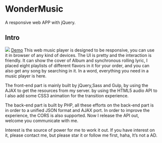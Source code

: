 # WonderMusic
A responsive web APP with jQuery.
## Intro
![](https://github.com/joyce-song/WonderMusic/blob/master/screenshot.jpg)
[Demo](http://www.joycesong.com/WonderMusic)
This web music player is designed to be responsive, you can use it in browser of any kind of devices. The UI is pretty and the interaction is friendly. It can show the cover of Album and synchronous rolling lyric, I placed eight playlists of different flavors in it for your order, and you can also get any song by searching in it. In a word, everything you need in a music player is here.

The front-end part is mainly built by jQuery,Sass and Gulp, by using the AJAX to get the resources from my server. by using the HTML5 audio API to I also add some CSS3 animation for the transition experience.

The back-end part is built by PHP, all these efforts on the back-end part is in order to a unified JSON format and AJAX port. In order to improve the experience, the CORS is also supported.
Now I release the API out, welcome you communicate with me.

Interest is the source of power for me to work it out. If you have interest on it, please contact me, but please star it or follow me first, haha, It’s not a AD.
